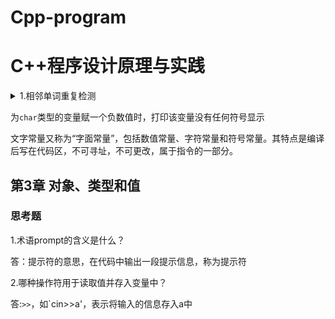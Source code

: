 # Cpp-program
C++程序设计原理与实践
===
<details>
<summary>1.相邻单词重复检测</summary>
	
```cpp
	string p = "";
	string s;
	while (cin >> s)
	{
		if (s == p)
			cout << "repeat：  " << s << endl;
		p = s;
	}
```
</details>



为`char`类型的变量赋一个负数值时，打印该变量没有任何符号显示

文字常量又称为“字面常量”，包括数值常量、字符常量和符号常量。其特点是编译后写在代码区，不可寻址，不可更改，属于指令的一部分。


## 第3章 对象、类型和值
### 思考题
1.术语prompt的含义是什么？

答：提示符的意思，在代码中输出一段提示信息，称为提示符

2.哪种操作符用于读取值并存入变量中？

答:`>>`，如`cin>>a'，表示将输入的信息存入a中
